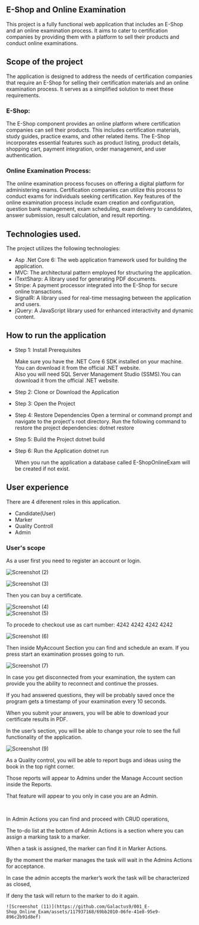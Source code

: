## E-Shop and Online Examination


This project is a fully functional web application that includes an E-Shop and an online examination process. 
It aims to cater to certification companies by providing them with a platform to sell their products and conduct online examinations.


## Scope of the project

The application is designed to address the needs of certification companies that require an E-Shop for selling their certification 
materials and an online examination process. It serves as a simplified solution to meet these requirements.

### E-Shop: 
The E-Shop component provides an online platform where certification companies can sell their products. 
This includes certification materials, study guides, practice exams, and other related items. 
The E-Shop incorporates essential features such as product listing, product details, shopping cart, 
payment integration, order management, and user authentication.


### Online Examination Process: 
The online examination process focuses on offering a digital platform for administering exams.
Certification companies can utilize this process to conduct exams for individuals seeking certification. 
Key features of the online examination process include exam creation and configuration, question bank management, 
exam scheduling, exam delivery to candidates, answer submission, result calculation, and result reporting.



## Technologies used.
The project utilizes the following technologies:

- Asp .Net Core 6: The web application framework used for building the application.
- MVC: The architectural pattern employed for structuring the application.
- iTextSharp: A library used for generating PDF documents.
- Stripe: A payment processor integrated into the E-Shop for secure online transactions.
- SignalR: A library used for real-time messaging between the application and users.
- jQuery: A JavaScript library used for enhanced interactivity and dynamic content.



## How to run the application

 - Step 1: Install Prerequisites

    Make sure you have the .NET Core 6 SDK installed on your machine. You can download it from the official .NET website.   
    Also you will need SQL Server Management Studio (SSMS).You can download it from the official .NET website.
    
 - Step 2: Clone or Download the Application
 - Step 3: Open the Project
 - Step 4: Restore Dependencies
    Open a terminal or command prompt and navigate to the project's root directory.
    Run the following command to restore the project dependencies: dotnet restore
 - Step 5: Build the Project
    dotnet build
 - Step 6: Run the Application
    dotnet run
    
    
   When you run the application a database called E-ShopOnlineExam will be created if not exist.
   
## User experience

  There are 4 diferenent roles in this application.
  - Candidate(User)
  - Marker
  - Quality Controll
  - Admin
  
### User's scope

  As a user first you need to register an account or login.
  
  ![Screenshot (2)](https://github.com/Galactus9/001_E-Shop_Online_Exam/assets/117937168/0df42163-227e-4abf-a41d-c17c69bd511a)

  ![Screenshot (3)](https://github.com/Galactus9/001_E-Shop_Online_Exam/assets/117937168/08edfc66-886c-459a-bc3c-a0e96d3c449b)
  
  Then you can buy a certificate.
  
  ![Screenshot (4)](https://github.com/Galactus9/001_E-Shop_Online_Exam/assets/117937168/41261598-b226-4582-999f-e025af2bce2e)  
  ![Screenshot (5)](https://github.com/Galactus9/001_E-Shop_Online_Exam/assets/117937168/2186e468-1afb-43e5-9c92-00c85819648d)
  
  To procede to checkout use as cart number: 4242 4242 4242 4242
  
  ![Screenshot (6)](https://github.com/Galactus9/001_E-Shop_Online_Exam/assets/117937168/c91ca8a2-8e13-4b41-8c10-11348abb27dc)

  Then inside MyAccount Section you can find and schedule an exam.
  If you press start an examination prosses going to run.
  
  ![Screenshot (7)](https://github.com/Galactus9/001_E-Shop_Online_Exam/assets/117937168/d1e1b5f7-90a2-4ffd-820b-7690ccf96024)

  In case you get disconnected from your examination, the system can provide you the ability to reconnect and continue the prosses.
  
  Ιf you had answered questions, they will be probably saved once the program gets a timestamp of your examination every 10 seconds.

  When you submit your answers, you will be able to download your certificate results in PDF.
  
  In the user’s section, you will be able to change your role to see the full functionality of the application.

  
  ![Screenshot (9)](https://github.com/Galactus9/001_E-Shop_Online_Exam/assets/117937168/c1993c27-4530-4235-b758-de40b170b409)

  As a Quality control, you will be able to report bugs and ideas using the book in the top right corner.

  Those reports will appear to Admins under the Manage Account section inside the Reports. 

  That feature will appear to you only in case you are an Admin.
  
  <br/>
  
  In Admin Actions you can find and proceed with CRUD operations,
  
  The to-do list at the bottom of Admin Actions is a section where you can assign a marking task to a marker.
  
  When a task is assigned, the marker can find it in Marker Actions.
  
  By the moment the marker manages the task will wait in the Admins Actions for acceptance. 
  
  In case the admin accepts the marker’s work the task will be characterized as closed,

  If deny the task will return to the marker to do it again.
  
    ![Screenshot (11)](https://github.com/Galactus9/001_E-Shop_Online_Exam/assets/117937168/69bb2010-06fe-41e8-95e9-896c2b91d8ef)

